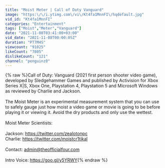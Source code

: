 ```yaml
---
title: "Moist Meter | Call of Duty Vanguard"
image: "https:\/\/i.ytimg.com\/vi\/Kt4fa1MnnFI\/hqdefault.jpg"
vid_id: "Kt4fa1MnnFI"
categories: "Entertainment"
tags: ["Moist","Meter","Vanguard"]
date: "2021-11-08T03:41:00+03:00"
vid_date: "2021-11-08T00:00:05Z"
duration: "PT7M4S"
viewcount: "91025"
likeCount: "7805"
dislikeCount: "121"
channel: "penguinz0"
---
```

{% raw %}Call of Duty: Vanguard (2021 first person shooter video game), developed by Sledgehammer Games and published by Activision for Xbox Series X|S, Xbox One, Playstation 4, Playstation 5 and Microsoft Windows as reviewed by Charlie and Jackson.<br /><br />The Moist Meter is an experimental measurement system that you can use to safely gauge just how moist a video game or movie is going to be before playing it or viewing it. Avoid the dry products and only use the wettest. <br /><br />Moist Meter Scientists: <br /><br />Jackson: <a rel="nofollow" target="blank" href="https://twitter.com/zealotonpc">https://twitter.com/zealotonpc</a><br />Charlie: <a rel="nofollow" target="blank" href="https://twitter.com/moistcr1tikal">https://twitter.com/moistcr1tikal</a><br /><br />Contact: admin@theofficialfour.com<br /><br />Intro Voice: <a rel="nofollow" target="blank" href="https://goo.gl/y5YRWY">https://goo.gl/y5YRWY</a>{% endraw %}
